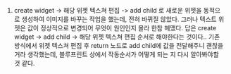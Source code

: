 1. create widget -> 해당 위젯 텍스쳐 편집 -> add child 로 새로운 위젯을 동적으로 생성하여 이미지를 바꾸는 작업을 했는데,   전혀 바뀌질 않았다. 그러나 텍스트 위젯은 값이 정상적으로 변경되어 무엇이 원인인지 몰라 한참 헤맸다.
   답은 create widget -> add child -> 해당 위젯 텍스쳐 편집 순서로 해야한다는 것이다..
   기존 방식에서 위젯 텍스쳐 편집 후 return 노드로 add child에 값을 전달해주니 괜찮을 거라 생각했는데, 블루프린트 상에서 작동순서가 어떻게 되는 지 다시 알아봐야할 것 같다.
